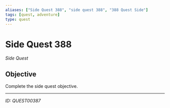 ```yaml
---
aliases: ["Side Quest 388", "side quest 388", "388 Quest Side"]
tags: [quest, adventure]
type: quest
---
```


# Side Quest 388

*Side Quest*

## Objective
Complete the side quest objective.

---
*ID: QUEST00387*
